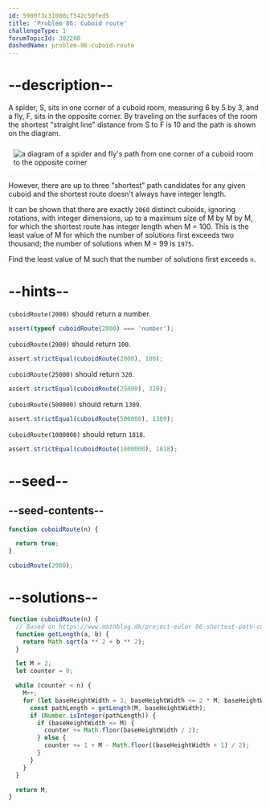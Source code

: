 ```yaml
---
id: 5900f3c31000cf542c50fed5
title: 'Problem 86: Cuboid route'
challengeType: 1
forumTopicId: 302200
dashedName: problem-86-cuboid-route
---
```


# --description--

A spider, S, sits in one corner of a cuboid room, measuring 6 by 5 by 3, and a fly, F, sits in the opposite corner. By traveling on the surfaces of the room the shortest "straight line" distance from S to F is 10 and the path is shown on the diagram.

<img alt="a diagram of a spider and fly's path from one corner of a cuboid room to the opposite corner" src="https://cdn-media-1.freecodecamp.org/project-euler/cuboid-route.png" style="background-color: white; padding: 10px; display: block; margin-right: auto; margin-left: auto; margin-bottom: 1.2rem;">

However, there are up to three "shortest" path candidates for any given cuboid and the shortest route doesn't always have integer length.

It can be shown that there are exactly `2060` distinct cuboids, ignoring rotations, with integer dimensions, up to a maximum size of M by M by M, for which the shortest route has integer length when M = 100. This is the least value of M for which the number of solutions first exceeds two thousand; the number of solutions when M = 99 is `1975`.

Find the least value of M such that the number of solutions first exceeds `n`.

# --hints--

`cuboidRoute(2000)` should return a number.

```js
assert(typeof cuboidRoute(2000) === 'number');
```

`cuboidRoute(2000)` should return `100`.

```js
assert.strictEqual(cuboidRoute(2000), 100);
```

`cuboidRoute(25000)` should return `320`.

```js
assert.strictEqual(cuboidRoute(25000), 320);
```

`cuboidRoute(500000)` should return `1309`.

```js
assert.strictEqual(cuboidRoute(500000), 1309);
```

`cuboidRoute(1000000)` should return `1818`.

```js
assert.strictEqual(cuboidRoute(1000000), 1818);
```

# --seed--

## --seed-contents--

```js
function cuboidRoute(n) {

  return true;
}

cuboidRoute(2000);
```

# --solutions--

```js
function cuboidRoute(n) {
  // Based on https://www.mathblog.dk/project-euler-86-shortest-path-cuboid/
  function getLength(a, b) {
    return Math.sqrt(a ** 2 + b ** 2);
  }

  let M = 2;
  let counter = 0;

  while (counter < n) {
    M++;
    for (let baseHeightWidth = 3; baseHeightWidth <= 2 * M; baseHeightWidth++) {
      const pathLength = getLength(M, baseHeightWidth);
      if (Number.isInteger(pathLength)) {
        if (baseHeightWidth <= M) {
          counter += Math.floor(baseHeightWidth / 2);
        } else {
          counter += 1 + M - Math.floor((baseHeightWidth + 1) / 2);
        }
      }
    }
  }

  return M;
}
```
